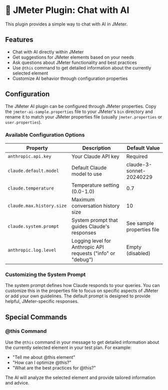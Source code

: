 # 🚀 JMeter Plugin: Chat with AI

This plugin provides a simple way to chat with AI in JMeter.

## Features

- Chat with AI directly within JMeter
- Get suggestions for JMeter elements based on your needs
- Ask questions about JMeter functionality and best practices
- Use `@this` command to get detailed information about the currently selected element
- Customize AI behavior through configuration properties

## Configuration

The JMeter AI plugin can be configured through JMeter properties. Copy the `jmeter-ai-sample.properties` file to your JMeter's `bin` directory and rename it to match your JMeter properties file (usually `jmeter.properties` or `user.properties`).

### Available Configuration Options

| Property | Description | Default Value |
|----------|-------------|---------------|
| `anthropic.api.key` | Your Claude API key | Required |
| `claude.default.model` | Default Claude model to use | claude-3-sonnet-20240229 |
| `claude.temperature` | Temperature setting (0.0-1.0) | 0.7 |
| `claude.max.history.size` | Maximum conversation history size | 10 |
| `claude.system.prompt` | System prompt that guides Claude's responses | See sample properties file |
| `anthropic.log.level` | Logging level for Anthropic API requests ("info" or "debug") | Empty (disabled) |

### Customizing the System Prompt

The system prompt defines how Claude responds to your queries. You can customize this in the properties file to focus on specific aspects of JMeter or add your own guidelines. The default prompt is designed to provide helpful, JMeter-specific responses.

## Special Commands

### @this Command

Use the `@this` command in your message to get detailed information about the currently selected element in your test plan. For example:

- "Tell me about @this element"
- "How can I optimize @this?"
- "What are the best practices for @this?"

The AI will analyze the selected element and provide tailored information and advice.
